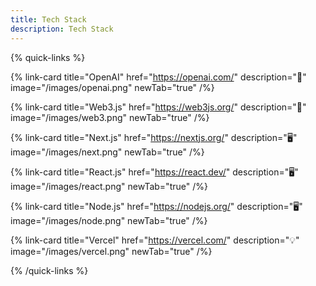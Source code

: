 ```yaml
---
title: Tech Stack
description: Tech Stack
---
```



{% quick-links %}

{% link-card title="OpenAI" href="https://openai.com/" description="🤖" image="/images/openai.png" newTab="true" /%}

{% link-card title="Web3.js" href="https://web3js.org/" description="🔗" image="/images/web3.png" newTab="true" /%}

{% link-card title="Next.js" href="https://nextjs.org/" description="🖥️" image="/images/next.png" newTab="true" /%}

{% link-card title="React.js" href="https://react.dev/" description="🖥️" image="/images/react.png" newTab="true" /%}

{% link-card title="Node.js" href="https://nodejs.org/" description="🖥️" image="/images/node.png" newTab="true" /%}

{% link-card title="Vercel" href="https://vercel.com/" description="💡" image="/images/vercel.png" newTab="true" /%}

{% /quick-links %}
